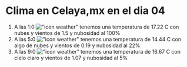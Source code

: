 # Clima en Celaya,mx en el dia 04

1. A las 1:0 !["icon weather"](http://openweathermap.org/img/w/04n.png) tenemos una temperatura de 17.22 C con nubes y  vientos de 1.5 y nubosidad al 100%
1. A las 5:0 !["icon weather"](http://openweathermap.org/img/w/02n.png) tenemos una temperatura de 14.44 C con algo de nubes y  vientos de 0.19 y nubosidad al 22%
1. A las 9:0 !["icon weather"](http://openweathermap.org/img/w/01d.png) tenemos una temperatura de 16.67 C con cielo claro y  vientos de 1.07 y nubosidad al 5%

